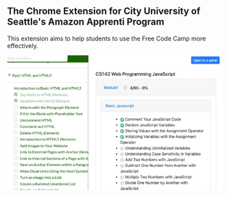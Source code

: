 ## The Chrome Extension for City University of Seattle's Amazon Apprenti Program

This extension aims to help students to use the Free Code Camp more effectively.

![alt text](https://github.com/PengWang0316/CityUFCCExtension/blob/master/showcases/interface.jpg?raw=true)
